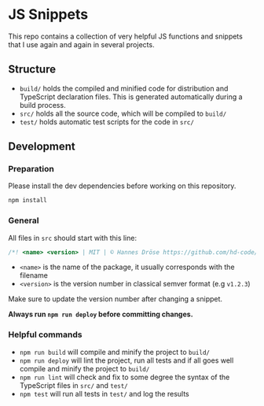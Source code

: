 # JS Snippets

This repo contains a collection of very helpful JS functions and snippets that I use again and again in several projects.

## Structure

- `build/` holds the compiled and minified code for distribution and TypeScript declaration files. This is generated automatically during a build process.
- `src/` holds all the source code, which will be compiled to `build/`
- `test/` holds automatic test scripts for the code in `src/`

## Development

### Preparation

Please install the dev dependencies before working on this repository.

```sh
npm install
```

### General

All files in `src` should start with this line:

```ts
/*! <name> <version> | MIT | © Hannes Dröse https://github.com/hd-code/js-snippets */
```

- `<name>` is the name of the package, it usually corresponds with the filename
- `<version>` is the version number in classical semver format (e.g `v1.2.3`)

Make sure to update the version number after changing a snippet.

**Always run `npm run deploy` before committing changes.**

### Helpful commands

- `npm run build` will compile and minify the project to `build/`
- `npm run deploy` will lint the project, run all tests and if all goes well compile and minify the project to `build/`
- `npm run lint` will check and fix to some degree the syntax of the TypeScript files in `src/` and `test/`
- `npm test` will run all tests in `test/` and log the results
